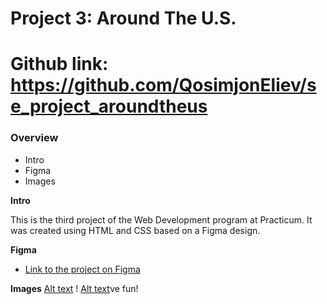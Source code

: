 # Project 3: Around The U.S.
# Github link: https://github.com/QosimjonEliev/se_project_aroundtheus
### Overview  

* Intro
* Figma  
* Images  
  
**Intro**
  
This is the third project of the Web Development program at Practicum. It was created using HTML and CSS based on a Figma design.  
  
**Figma**  
  
* [Link to the project on Figma](https://www.figma.com/file/Es8zZP3ARGH9JGcw60i3OD/Sprint-3_-Around-the-US?type=design&node-id=6432-203&t=Ch1bKh7WDRBocMET-0)  
  
**Images**
[Alt text](images/For%20PC.png) !
[Alt text](images/For%20mobile-phone.png)ve fun!